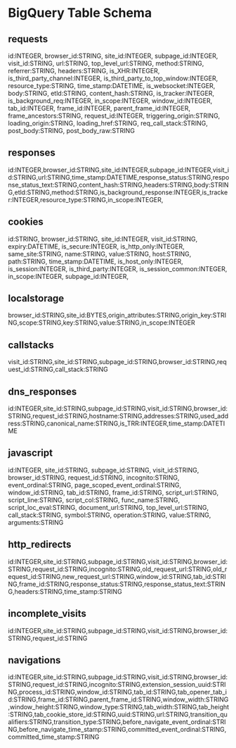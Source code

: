 # BigQuery Table Schema

## requests
id:INTEGER, browser_id:STRING, site_id:INTEGER, subpage_id:INTEGER, visit_id:STRING, url:STRING, top_level_url:STRING, method:STRING, referrer:STRING, headers:STRING, is_XHR:INTEGER, is_third_party_channel:INTEGER, is_third_party_to_top_window:INTEGER, resource_type:STRING, time_stamp:DATETIME, is_websocket:INTEGER, body:STRING, etld:STRING, content_hash:STRING, is_tracker:INTEGER, is_background_req:INTEGER, in_scope:INTEGER, window_id:INTEGER, tab_id:INTEGER, frame_id:INTEGER, parent_frame_id:INTEGER, frame_ancestors:STRING, request_id:INTEGER, triggering_origin:STRING, loading_origin:STRING, loading_href:STRING, req_call_stack:STRING, post_body:STRING, post_body_raw:STRING

## responses
id:INTEGER,browser_id:STRING,site_id:INTEGER,subpage_id:INTEGER,visit_id:STRING,url:STRING,time_stamp:DATETIME,response_status:STRING,response_status_text:STRING,content_hash:STRING,headers:STRING,body:STRING,etld:STRING,method:STRING,is_background_response:INTEGER,is_tracker:INTEGER,resource_type:STRING,in_scope:INTEGER, 


## cookies
id:STRING, browser_id:STRING, site_id:INTEGER, visit_id:STRING, expiry:DATETIME, is_secure:INTEGER, is_http_only:INTEGER, same_site:STRING, name:STRING, value:STRING, host:STRING, path:STRING, time_stamp:DATETIME, is_host_only:INTEGER, is_session:INTEGER, is_third_party:INTEGER, is_session_common:INTEGER, in_scope:INTEGER, subpage_id:INTEGER,

## localstorage
browser_id:STRING,site_id:BYTES,origin_attributes:STRING,origin_key:STRING,scope:STRING,key:STRING,value:STRING,in_scope:INTEGER

## callstacks
visit_id:STRING,site_id:STRING,subpage_id:STRING,browser_id:STRING,request_id:STRING,call_stack:STRING

## dns_responses
id:INTEGER,site_id:STRING,subpage_id:STRING,visit_id:STRING,browser_id:STRING,request_id:STRING,hostname:STRING,addresses:STRING,used_address:STRING,canonical_name:STRING,is_TRR:INTEGER,time_stamp:DATETIME

## javascript
id:INTEGER, site_id:STRING, subpage_id:STRING, visit_id:STRING, browser_id:STRING, request_id:STRING, incognito:STRING, event_ordinal:STRING, page_scoped_event_ordinal:STRING, window_id:STRING, tab_id:STRING, frame_id:STRING, script_url:STRING, script_line:STRING, script_col:STRING, func_name:STRING, script_loc_eval:STRING, document_url:STRING, top_level_url:STRING, call_stack:STRING, symbol:STRING, operation:STRING, value:STRING, arguments:STRING

## http_redirects
id:INTEGER,site_id:STRING,subpage_id:STRING,visit_id:STRING,browser_id:STRING,request_id:STRING,incognito:STRING,old_request_url:STRING,old_request_id:STRING,new_request_url:STRING,window_id:STRING,tab_id:STRING,frame_id:STRING,response_status:STRING,response_status_text:STRING,headers:STRING,time_stamp:STRING

## incomplete_visits
id:INTEGER,site_id:STRING,subpage_id:STRING,visit_id:STRING,browser_id:STRING,request_id:STRING

## navigations
id:INTEGER,site_id:STRING,subpage_id:STRING,visit_id:STRING,browser_id:STRING,request_id:STRING,incognito:STRING,extension_session_uuid:STRING,process_id:STRING,window_id:STRING,tab_id:STRING,tab_opener_tab_id:STRING,frame_id:STRING,parent_frame_id:STRING,window_width:STRING,window_height:STRING,window_type:STRING,tab_width:STRING,tab_height:STRING,tab_cookie_store_id:STRING,uuid:STRING,url:STRING,transition_qualifiers:STRING,transition_type:STRING,before_navigate_event_ordinal:STRING,before_navigate_time_stamp:STRING,committed_event_ordinal:STRING,committed_time_stamp:STRING
 